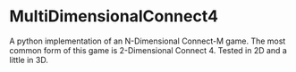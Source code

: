 # MultiDimensionalConnect4
A python implementation of an N-Dimensional Connect-M game. The most common form of this game is 2-Dimensional Connect 4. Tested in 2D and a little in 3D.
